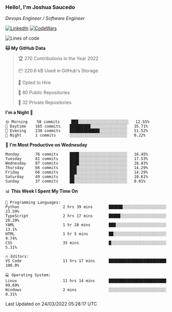 ### Hello!, I'm Joshua Saucedo
*Devops Engineer / Software Engineer*  

[![LinkedIn](https://img.shields.io/badge/LinkedIn-0073b1?logo=linkedin&style=flat-square&logoColor=white)](https://www.linkedin.com/in/joshua-nathanael-saucedo-uriarte-bb0336169/)
[![CodeWars](https://www.codewars.com/users/joshuansu0897/badges/micro)](https://www.codewars.com/users/joshuansu0897)

<!--START_SECTION:waka-->
![Lines of code](https://img.shields.io/badge/From%20Hello%20World%20I%27ve%20Written-2%20Million%20lines%20of%20code-blue)

**🐱 My GitHub Data** 

> 🏆 270 Contributions in the Year 2022
 > 
> 📦 220.6 kB Used in GitHub's Storage 
 > 
> 💼 Opted to Hire
 > 
> 📜 80 Public Repositories 
 > 
> 🔑 32 Private Repositories  
 > 
**I'm a Night 🦉** 

```text
🌞 Morning    58 commits     ███░░░░░░░░░░░░░░░░░░░░░░   12.55% 
🌆 Daytime    165 commits    █████████░░░░░░░░░░░░░░░░   35.71% 
🌃 Evening    238 commits    █████████████░░░░░░░░░░░░   51.52% 
🌙 Night      1 commits      ░░░░░░░░░░░░░░░░░░░░░░░░░   0.22%

```
📅 **I'm Most Productive on Wednesday** 

```text
Monday       76 commits     ████░░░░░░░░░░░░░░░░░░░░░   16.45% 
Tuesday      81 commits     ████░░░░░░░░░░░░░░░░░░░░░   17.53% 
Wednesday    87 commits     ████░░░░░░░░░░░░░░░░░░░░░   18.83% 
Thursday     66 commits     ███░░░░░░░░░░░░░░░░░░░░░░   14.29% 
Friday       66 commits     ███░░░░░░░░░░░░░░░░░░░░░░   14.29% 
Saturday     49 commits     ██░░░░░░░░░░░░░░░░░░░░░░░   10.61% 
Sunday       37 commits     ██░░░░░░░░░░░░░░░░░░░░░░░   8.01%

```


📊 **This Week I Spent My Time On** 

```text
💬 Programming Languages: 
Python                   2 hrs 39 mins       ██████░░░░░░░░░░░░░░░░░░░   23.59% 
TypeScript               2 hrs 17 mins       █████░░░░░░░░░░░░░░░░░░░░   20.29% 
YAML                     1 hr 28 mins        ███░░░░░░░░░░░░░░░░░░░░░░   13.1% 
HTML                     1 hr 5 mins         ██░░░░░░░░░░░░░░░░░░░░░░░   9.74% 
CSS                      35 mins             █░░░░░░░░░░░░░░░░░░░░░░░░   5.31%

🔥 Editors: 
VS Code                  11 hrs 17 mins      █████████████████████████   100.0%

💻 Operating System: 
Linux                    11 hrs 14 mins      █████████████████████████   99.69% 
Windows                  2 mins              ░░░░░░░░░░░░░░░░░░░░░░░░░   0.31%

```


 Last Updated on 24/03/2022 05:28:17 UTC
<!--END_SECTION:waka-->
